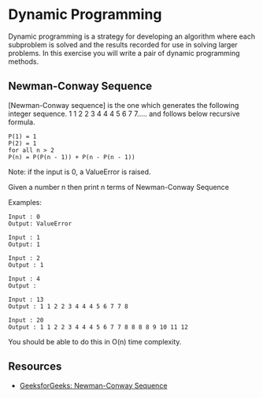 # Dynamic Programming

Dynamic programming is a strategy for developing an algorithm where each subproblem is solved and the results recorded for use in solving larger problems.  In this exercise you will write a pair of dynamic programming methods.

## Newman-Conway Sequence

[Newman-Conway sequence] is the one which generates the following integer sequence.  1 1 2 2 3 4 4 4 5 6 7 7….. and follows below recursive formula.

```
P(1) = 1
P(2) = 1
for all n > 2
P(n) = P(P(n - 1)) + P(n - P(n - 1))
```

Note: if the input is 0, a ValueError is raised.

Given a number n then print n terms of Newman-Conway Sequence

Examples:

```
Input : 0
Output: ValueError

Input : 1
Output: 1

Input : 2
Output : 1 

Input : 4
Output : 

Input : 13
Output : 1 1 2 2 3 4 4 4 5 6 7 7 8

Input : 20
Output : 1 1 2 2 3 4 4 4 5 6 7 7 8 8 8 8 9 10 11 12
```

You should be able to do this in O(n) time complexity.



## Resources

- [GeeksforGeeks: Newman-Conway Sequence](https://www.geeksforgeeks.org/newman-conway-sequence/)
